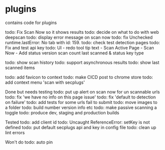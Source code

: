 # plugins
contains code for plugins

todo: Fix Scan Now so it shows results 
todo: decide on what to do with web deepscan
todo: display error message on scan now
todo: fix Unchecked runtime.lastError: No tab with id: 159.
todo: check test detection pages
todo: Fix and test api key
todo: UI
    - redo tool tip text
    - Scan Active Page - Scan Now
    - Add status
        version
        scan count 
        last scanned & status
        key type
        
todo: show scan history
todo: support asynchronous results
todo: show last scanned items

todo: add favicon to context 
todo: make CICD post to chrome store 
todo: add context menu 'scan with secplugs'

Done but needs testing
todo: put up alert on scan now for un scannable urls 
todo: fix 'we have no info on this page issue'
todo: fix 'default to detection on failure'
todo: add tests for some urls fail to submit 
todo: move images to a folder
todo: build number version info etc
todo: make passive scanning a toggle 
todo: produce dev, staging and production builds


Tested
todo: add client id 
todo: Uncaught ReferenceError: setKey is not defined
todo: put default secplugs api and key in config file
todo: clean up lint errors

Won't do 
todo: auto pin 